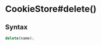 # CookieStore#delete()


<!-- examples -->
<!-- examples -->

## Syntax

```js
delete(name);
```

<!-- parameters -->
<!-- parameters -->

<!-- return -->
<!-- return -->
